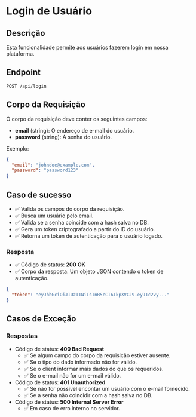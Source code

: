 # Login de Usuário

## Descrição

Esta funcionalidade permite aos usuários fazerem login em nossa plataforma.

## Endpoint

`POST /api/login`

## Corpo da Requisição

O corpo da requisição deve conter os seguintes campos:

- **email** (string): O endereço de e-mail do usuário.
- **password** (string): A senha do usuário.

Exemplo:

```json
{
  "email": "johndoe@example.com",
  "password": "password123"
}
```

## Caso de sucesso
- ✅ Valida os campos do corpo da requisição.
- ✅ Busca um usuário pelo email.
- ✅ Valida se a senha coincide com a hash salva no DB.
- ✅ Gera um token criptografado a partir do ID do usuário.
- ✅ Retorna um token de autenticação para o usuário logado.

### Resposta
- ✅ Código de status: **200 OK**
- ✅ Corpo da resposta: Um objeto JSON contendo o token de autenticação.

```json
{
  "token": "eyJhbGciOiJIUzI1NiIsInR5cCI6IkpXVCJ9.eyJ1c2vy..."
}
```

## Casos de Exceção

### Respostas
- Código de status: **400 Bad Request**
  - ✅ Se algum campo do corpo da requisição estiver ausente.
  - ✅ Se o tipo do dado informado não for válido.
  - ✅ Se o client informar mais dados do que os requeridos.
  - ✅ Se o e-mail não for um e-mail válido.
- Código de status: **401 Unauthorized**
  - ✅ Se não for possível encontar um usuário com o e-mail fornecido.
  - ✅ Se a senha não coincidir com a hash salva no DB.
- Código de status: **500 Internal Server Error**
  - ✅ Em caso de erro interno no servidor.
